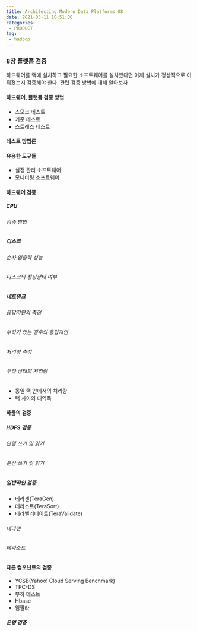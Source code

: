 ```yaml
---
title: Architecting Modern Data Platforms 08
date: 2021-03-11 10:51:00
categories:
 - PRODUCT
tag:
 - hadoop
---
```


### 8장 플랫폼 검증

하드웨어를 랙에 설치하고 필요한 소프트웨어를 설치했다면 이제 설치가 정상적으로 이뤄졌는지 검증해야 한다. 관련 검증 방법에 대해 알아보자

<!-- more -->

#### 하드웨어, 플랫폼 검증 방법

- 스모크 테스트
- 기준 테스트
- 스트레스 테스트



#### 테스트 방법론



#### 유용한 도구들

- 설정 관리 소프트웨어
- 모니터링 소프트웨어



#### 하드웨어 검증

##### CPU

###### 검증 방법

##### 디스크

###### 순차 입출력 성능

###### 디스크의 정상상태 여부

##### 네트워크

###### 응답지연의 측정

###### 부하가 있는 경우의 응답지연

###### 처리량 측정

###### 부하 상태의 처리량

- 동일 랙 안에서의 처리량
- 랙 사이의 대역폭



#### 하둡의 검증

##### HDFS 검증

###### 단일 쓰기 및 읽기

###### 분산 쓰기 및 읽기

##### 일반적인 검증

- 테라젠(TeraGen)
- 테라소트(TeraSort)
- 테라밸리데이트(TeraValidate)

###### 테라젠

###### 테라소트



#### 다른 컴포넌트의 검증

- YCSB(Yahoo! Cloud Serving Benchmark)
- TPC-DS
- 부하 테스트
- Hbase
- 임팔라

##### 운영 검증